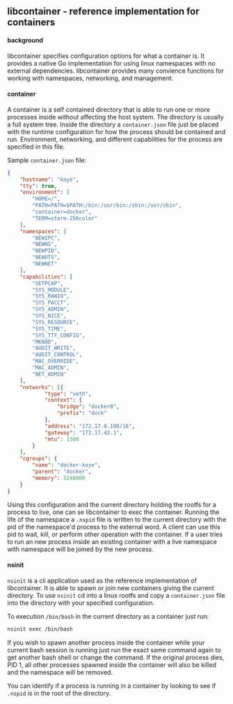 ## libcontainer - reference implementation for containers

#### background

libcontainer specifies configuration options for what a container is.  It provides a native Go implementation 
for using linux namespaces with no external dependencies.  libcontainer provides many convience functions for working with namespaces, networking, and management.  


#### container
A container is a self contained directory that is able to run one or more processes inside without 
affecting the host system.  The directory is usually a full system tree.  Inside the directory
a `container.json` file just be placed with the runtime configuration for how the process 
should be contained and run.  Environment, networking, and different capabilities for the 
process are specified in this file.

Sample `container.json` file:
```json
{
    "hostname": "koye",
    "tty": true,
    "environment": [
        "HOME=/",
        "PATH=PATH=$PATH:/bin:/usr/bin:/sbin:/usr/sbin",
        "container=docker",
        "TERM=xterm-256color"
    ],
    "namespaces": [
        "NEWIPC",
        "NEWNS",
        "NEWPID",
        "NEWUTS",
        "NEWNET"
    ],
    "capabilities": [
        "SETPCAP",
        "SYS_MODULE",
        "SYS_RAWIO",
        "SYS_PACCT",
        "SYS_ADMIN",
        "SYS_NICE",
        "SYS_RESOURCE",
        "SYS_TIME",
        "SYS_TTY_CONFIG",
        "MKNOD",
        "AUDIT_WRITE",
        "AUDIT_CONTROL",
        "MAC_OVERRIDE",
        "MAC_ADMIN",
        "NET_ADMIN"
    ],
    "networks": [{
            "type": "veth",
            "context": {
                "bridge": "docker0",
                "prefix": "dock"
            },
            "address": "172.17.0.100/16",
            "gateway": "172.17.42.1",
            "mtu": 1500
        }
    ],
    "cgroups": {
        "name": "docker-koye",
        "parent": "docker",
        "memory": 5248000
    }
}
```

Using this configuration and the current directory holding the rootfs for a process to live, one can se libcontainer to exec the container. Running the life of the namespace a `.nspid` file 
is written to the current directory with the pid of the namespace'd process to the external word.  A client can use this pid to wait, kill, or perform other operation with the container.  If a user tries to run an new process inside an existing container with a live namespace with namespace will be joined by the new process.


#### nsinit

`nsinit` is a cli application used as the reference implementation of libcontainer.  It is able to 
spawn or join new containers giving the current directory.  To use `nsinit` cd into a linux 
rootfs and copy a `container.json` file into the directory with your specified configuration.

To execution `/bin/bash` in the current directory as a container just run:
```bash
nsinit exec /bin/bash
```

If you wish to spawn another process inside the container while your current bash session is 
running just run the exact same command again to get another bash shell or change the command.  If the original process dies, PID 1, all other processes spawned inside the container will also be killed and the namespace will be removed. 

You can identify if a process is running in a container by looking to see if `.nspid` is in the root of the directory.   
